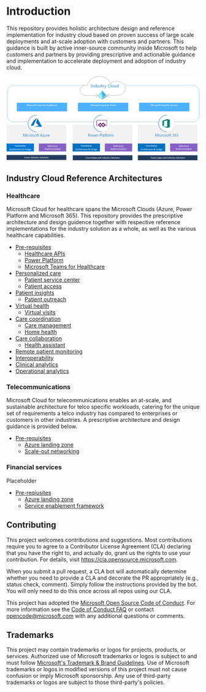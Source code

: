 # Introduction

This repository provides holistic architecture design and reference implementation for industry cloud based on proven success of
large scale deployments and at-scale adoption with customers and partners. This guidance is built by active inner-source community
inside Microsoft to help customers and partners by providing prescriptive and actionable guidance and implementation to accelerate
deployment and adoption of industry cloud.

![Industry Cloud Overview](./docs/industry-cloud.png)

## Industry Cloud Reference Architectures

### Healthcare

Microsoft Cloud for healthcare spans the Microsoft Clouds (Azure, Power Platform and Microsoft 365). This repository provides the prescriptive architecture and design guidence together with respective reference implementations for the industry solution as a whole, as well as the various healthcare capabilities.

- [Pre-requisites](./healthcare/prereqs.md)
  - [Healthcare APIs](./healthcare/solutions/healthcareApis)
  - [Power Platform](./healthcare/solutions/powerPlatform)
  - [Microsoft Teams for Healthcare](./healthcare/solutions/microsoftTeams)
- [Personalized care](./healthcare/solutions/)
  - [Patient service center](./healthcare/solutions/patientServiceCenter)
  - [Patient access](./healthcare/solutions/patientAccess)
- [Patient insights](./healthcare/solutions/)
  - [Patient outreach](./healthcare/solutions/patientOutreach)
- [Virtual health](./healthcare/solutions)
  - [Virtual visits](./healthcare/solutions/virtualVisits)
- [Care coordination](./healthcare/solutions)
  - [Care management](./healthcare/solutions/careMangement)
  - [Home health](./healthcare/solutions/homeHealth)
- [Care collaboration](./healthcare/solutions)
  - [Health assistant](./healthcare/solutions/healthAssistant)
- [Remote patient monitoring](./healthcare/solutions)
- [Interoperability](./healthcare/solutions)
- [Clinical analytics](./healthcare/solutions)
- [Operational analytics](./healthcare/solutions)

### Telecommunications

Microsoft Cloud for telecommunications enables an at-scale, and sustainable architecture for telco specific workloads, catering for the unique set of requirements a telco industry has compared to enterprises or customers in other industries. A prescriptive architecture and design guidance is provided below.

- [Pre-requisites](./telco/prereqs.md)
  - [Azure landing zone](./telco/readme.md)
  - [Scale-out networking](./telco/nwScaleOut/readme.md)

### Financial services

Placeholder

- [Pre-reqiusites](./fsi/prereqs.md)
  - [Azure landing zone](./fsi/readme.md)
  - [Service enablement framework](./fsi/solutions/serviceEnablement/readme.md)

## Contributing

This project welcomes contributions and suggestions.  Most contributions require you to agree to a
Contributor License Agreement (CLA) declaring that you have the right to, and actually do, grant us
the rights to use your contribution. For details, visit <https://cla.opensource.microsoft.com>.

When you submit a pull request, a CLA bot will automatically determine whether you need to provide
a CLA and decorate the PR appropriately (e.g., status check, comment). Simply follow the instructions
provided by the bot. You will only need to do this once across all repos using our CLA.

This project has adopted the [Microsoft Open Source Code of Conduct](https://opensource.microsoft.com/codeofconduct/).
For more information see the [Code of Conduct FAQ](https://opensource.microsoft.com/codeofconduct/faq/) or
contact [opencode@microsoft.com](mailto:opencode@microsoft.com) with any additional questions or comments.

## Trademarks

This project may contain trademarks or logos for projects, products, or services. Authorized use of Microsoft
trademarks or logos is subject to and must follow
[Microsoft's Trademark & Brand Guidelines](https://www.microsoft.com/en-us/legal/intellectualproperty/trademarks/usage/general).
Use of Microsoft trademarks or logos in modified versions of this project must not cause confusion or imply Microsoft sponsorship.
Any use of third-party trademarks or logos are subject to those third-party's policies.
